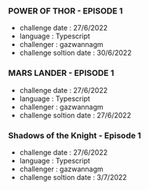 ### POWER OF THOR - EPISODE 1
- challenge date : 27/6/2022
- language : Typescript
- challenger : gazwannagm
- challenge soltion date : 30/6/2022

### MARS LANDER - EPISODE 1
- challenge date : 27/6/2022
- language : Typescript
- challenger : gazwannagm
- challenge soltion date : 27/6/2022

### Shadows of the Knight - Episode 1
- challenge date : 27/6/2022
- language : Typescript
- challenger : gazwannagm
- challenge soltion date : 3/7/2022
